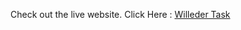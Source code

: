 Check out the live website. Click Here : [Willeder Task](https://willeder-task-8bf63.web.app/signup)

